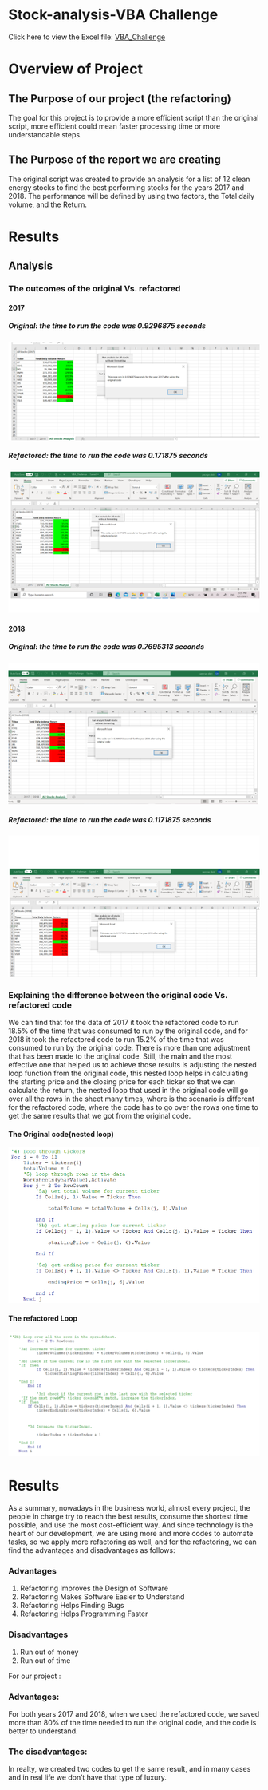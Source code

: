 # Stock-analysis-VBA Challenge
Click here to view the Excel file: [VBA_Challenge](https://github.com/ALEIN3/Stock-analysis/blob/main/VBA_Challenge.xlsm)

# Overview of Project

## The Purpose of our project (the refactoring)
The goal for this project is to provide a more efficient script than the original script, more efficient could mean faster processing time or more understandable steps.

## The Purpose of the report we are creating

The original script was created to provide an analysis for a list of 12 clean energy stocks to find the best performing stocks for the years 2017 and 2018. The performance will be defined by using two factors, the Total daily volume, and the Return.

# Results

## Analysis
### The outcomes of the original Vs. refactored  
#### 2017 

 ##### Original: the time to run the code was 0.9296875 seconds
 
 ![](https://github.com/ALEIN3/Stock-analysis/blob/main/resources/2017_original.png)
 
 ##### Refactored: the time to run the code was 0.171875 seconds
 
 ![](https://github.com/ALEIN3/Stock-analysis/blob/main/resources/2017%20refactored.png)
 
#### 2018 

 ##### Original: the time to run the code was 0.7695313 seconds
 
 ![](https://github.com/ALEIN3/Stock-analysis/blob/main/resources/2018%20original.png)
 
 ##### Refactored: the time to run the code was 0.1171875 seconds
 ![](https://github.com/ALEIN3/Stock-analysis/blob/main/resources/2018%20refactored.png)
 
### Explaining the difference between the original code Vs. refactored code

 We can find that for the data of 2017 it took the refactored code to run 18.5% of the time that was consumed to run by the original code, and for 2018 it took the refactored code to run 15.2% of the time that was consumed to run by the original code.
There is more than one adjustment that has been made to the original code. Still, the main and the most effective one that helped us to achieve those results is adjusting the nested loop function from the original code, this nested loop helps in calculating the starting price and the closing price for each ticker so that we can calculate the return, the nested loop that used in the original code will go over all the rows in the sheet many times, where is the scenario is different for the refactored code, where the code has to go over the rows one time to get the same results that we got from the original code.

#### The Original code(nested loop)

![](https://github.com/ALEIN3/Stock-analysis/blob/main/resources/original%20code(%20nested%20loop).png)

#### The refactored Loop

![](https://github.com/ALEIN3/Stock-analysis/blob/main/resources/Refactored%20code.png)

# Results
 As a summary, nowadays in the business world, almost every project, the people in charge try to reach the best results, consume the shortest time possible, and use the most cost-efficient way. And since technology is the heart of our development, we are using more and more codes to automate tasks, so we apply more refactoring as well, and for the refactoring, we can find the advantages and disadvantages as follows:
### Advantages 
1.	Refactoring Improves the Design of Software
2.	Refactoring Makes Software Easier to Understand
3.	Refactoring Helps Finding Bugs
4.	Refactoring Helps Programming Faster

### Disadvantages

1.	Run out of money
2.	Run out of time

For our project :
### Advantages:
For both years 2017 and 2018, when we used the refactored code, we saved more than 80% of the time needed to run the original code, and the code is better to understand. 
### The disadvantages:
In realty, we created two codes to get the same result, and in many cases and in real life we don’t have that type of luxury. 
